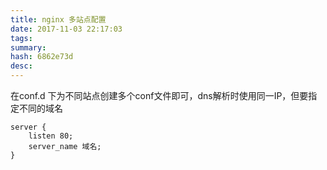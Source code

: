 ```yaml
---
title: nginx 多站点配置
date: 2017-11-03 22:17:03
tags: 
summary: 
hash: 6862e73d
desc: 
---
```

在conf.d 下为不同站点创建多个conf文件即可，dns解析时使用同一IP，但要指定不同的域名
```
server {
    listen 80;
    server_name 域名;
}


```